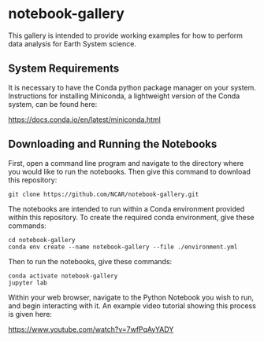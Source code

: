 # notebook-gallery

This gallery is intended to provide working examples for how to perform data analysis for Earth System science. 

## System Requirements

It is necessary to have the Conda python package manager on your system.   Instructions for installing Miniconda, a lightweight version of the Conda system, can be found here: 

https://docs.conda.io/en/latest/miniconda.html

## Downloading and Running the Notebooks

First, open a command line program and navigate to the directory where you would like to run the notebooks.  Then give this command to download this repository:

```
git clone https://github.com/NCAR/notebook-gallery.git
```

The notebooks are intended to run within a Conda environment provided within this repository.   To create the required conda environment, give these commands: 

```
cd notebook-gallery
conda env create --name notebook-gallery --file ./environment.yml
```

Then to run the notebooks, give these commands:

```
conda activate notebook-gallery
jupyter lab 
```

Within your web browser, navigate to the Python Notebook you wish to run, and begin interacting with it.   An example video tutorial showing this process is given here: 

https://www.youtube.com/watch?v=7wfPqAyYADY

